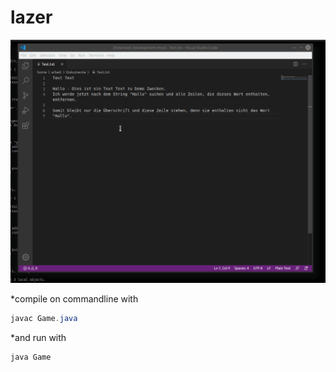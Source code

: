 # lazer

![demo](https://github.com/DariaCappey/VSCodeExtension/blob/master/markline/demo_new.gif)

*compile on commandline with
```java
javac Game.java
```

*and run with 
```java
java Game
```
